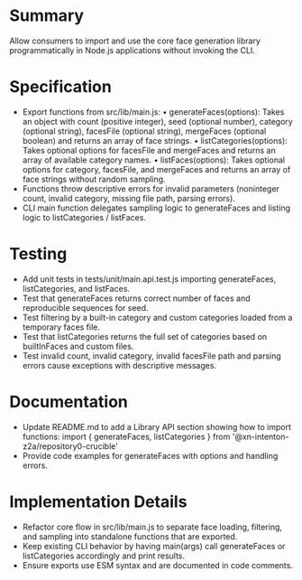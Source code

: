 # Summary

Allow consumers to import and use the core face generation library programmatically in Node.js applications without invoking the CLI.

# Specification

- Export functions from src/lib/main.js:
  • generateFaces(options): Takes an object with count (positive integer), seed (optional number), category (optional string), facesFile (optional string), mergeFaces (optional boolean) and returns an array of face strings.
  • listCategories(options): Takes optional options for facesFile and mergeFaces and returns an array of available category names.
  • listFaces(options): Takes optional options for category, facesFile, and mergeFaces and returns an array of face strings without random sampling.
- Functions throw descriptive errors for invalid parameters (noninteger count, invalid category, missing file path, parsing errors).
- CLI main function delegates sampling logic to generateFaces and listing logic to listCategories / listFaces.

# Testing

- Add unit tests in tests/unit/main.api.test.js importing generateFaces, listCategories, and listFaces.
- Test that generateFaces returns correct number of faces and reproducible sequences for seed.
- Test filtering by a built-in category and custom categories loaded from a temporary faces file.
- Test that listCategories returns the full set of categories based on builtInFaces and custom files.
- Test invalid count, invalid category, invalid facesFile path and parsing errors cause exceptions with descriptive messages.

# Documentation

- Update README.md to add a Library API section showing how to import functions:
    import { generateFaces, listCategories } from '@xn-intenton-z2a/repository0-crucible'
- Provide code examples for generateFaces with options and handling errors.

# Implementation Details

- Refactor core flow in src/lib/main.js to separate face loading, filtering, and sampling into standalone functions that are exported.
- Keep existing CLI behavior by having main(args) call generateFaces or listCategories accordingly and print results.
- Ensure exports use ESM syntax and are documented in code comments.
